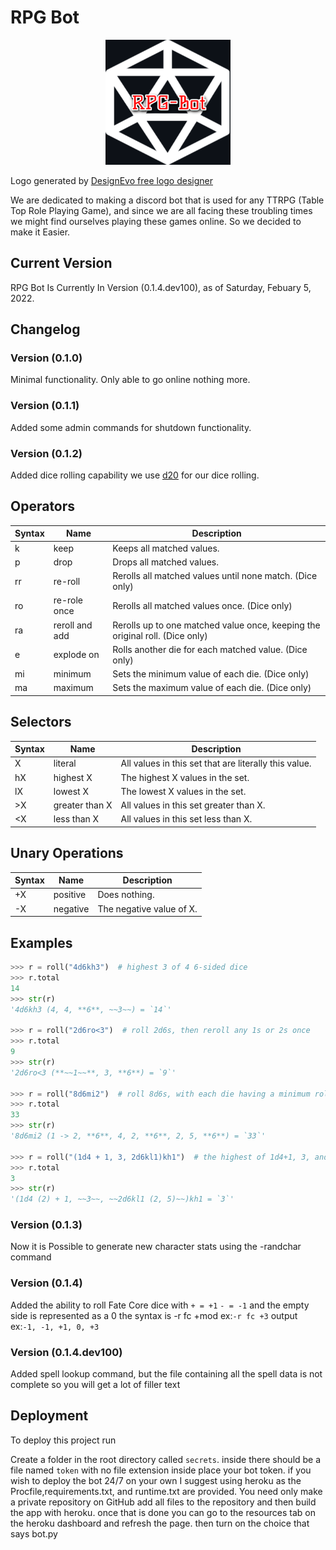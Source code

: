 
# RPG Bot

<p align="center">
    <img src="resources/pictures/logo (1).png" alt="Image" width="200" height="200" />
    <div>Logo generated by <a href="https://www.designevo.com/" title="Free Online Logo Maker">DesignEvo free logo designer</a></div>
</p>

We are dedicated to making a discord bot
that is used for any TTRPG (Table Top Role Playing Game),
and since we are all facing these troubling times we might find
ourselves playing these games online. So we
decided to make it Easier.

## Current Version

RPG Bot Is Currently In Version (0.1.4.dev100), as of
Saturday, Febuary 5, 2022.

## Changelog

### Version (0.1.0)

Minimal functionality. Only able to go online
nothing more.

### Version (0.1.1)

Added some admin commands for shutdown functionality.

### Version (0.1.2)

Added dice rolling capability
we use [d20](https://pypi.org/project/d20/) for our dice rolling.

## Operators

| Syntax | Name | Description |
|---|---|---|
| k | keep | Keeps all matched values. |
| p | drop | Drops all matched values. |
| rr | re-roll | Rerolls all matched values until none match. (Dice only) |
| ro | re-role once | Rerolls all matched values once. (Dice only) |
| ra | reroll and add | Rerolls up to one matched value once, keeping the original roll. (Dice only) |
| e | explode on | Rolls another die for each matched value. (Dice only) |
| mi | minimum | Sets the minimum value of each die. (Dice only) |
| ma | maximum | Sets the maximum value of each die. (Dice only) |

## Selectors

| Syntax | Name | Description |
|---|---|---|
| X | literal | All values in this set that are literally this value. |
| hX | highest X | The highest X values in the set. |
| lX | lowest X | The lowest X values in the set. |
| >X | greater than X | All values in this set greater than X. |
| <X | less than X | All values in this set less than X. |

## Unary Operations

| Syntax | Name | Description |
|---|---|---|
| +X | positive | Does nothing. |
| -X | negative | The negative value of X. |

## Examples

```py
>>> r = roll("4d6kh3")  # highest 3 of 4 6-sided dice
>>> r.total
14
>>> str(r)
'4d6kh3 (4, 4, **6**, ~~3~~) = `14`'

>>> r = roll("2d6ro<3")  # roll 2d6s, then reroll any 1s or 2s once
>>> r.total
9
>>> str(r)
'2d6ro<3 (**~~1~~**, 3, **6**) = `9`'

>>> r = roll("8d6mi2")  # roll 8d6s, with each die having a minimum roll of 2
>>> r.total
33
>>> str(r)
'8d6mi2 (1 -> 2, **6**, 4, 2, **6**, 2, 5, **6**) = `33`'

>>> r = roll("(1d4 + 1, 3, 2d6kl1)kh1")  # the highest of 1d4+1, 3, and the lower of 2 d6s
>>> r.total
3
>>> str(r)
'(1d4 (2) + 1, ~~3~~, ~~2d6kl1 (2, 5)~~)kh1 = `3`'
```

### Version (0.1.3)

Now it is Possible to generate new character stats using the -randchar command

### Version (0.1.4)

Added the ability to roll Fate Core dice with `+ = +1` `- = -1` and the empty side is represented as a 0 the syntax is -r fc +mod  ex:`-r fc +3` output ex:`-1, -1, +1, 0, +3`

### Version (0.1.4.dev100)

Added spell lookup command, but the file containing all the spell data is not complete
so you will get a lot of filler text

## Deployment

To deploy this project run

Create a folder in the root directory called `secrets`.
inside there should be a file named `token` with no file extension
inside place your bot token. if you wish to deploy the bot 24/7 on your own
I suggest using heroku as the Procfile,requirements.txt, and runtime.txt are provided.
You need only make a private repository on GitHub add all files to the repository and then build the app with heroku.
once that is done you can go to the resources tab on the heroku dashboard and refresh the page.
then turn on the choice that says bot.py
